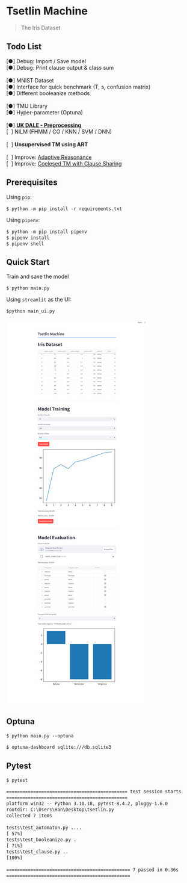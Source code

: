 # Tsetlin Machine

> The Iris Dataset

## Todo List

[●] Debug: Import / Save model  
[●] Debug: Print clause output & class sum  
<br/>
[●] MNIST Dataset  
[●] Interface for quick benchmark (T, s, confusion matrix)  
[●] Different booleanize methods  
<br/>
[●] TMU Library  
[●] Hyper-parameter (Optuna)  
<br/>
[●] [**UK DALE - Preprocessing**](./dataset/)  
[&nbsp; ] NILM (FHMM / CO / KNN / SVM / DNN)  
<br/>
[&nbsp; ] **Unsupervised TM using ART**  
<br/>
[&nbsp; ] Improve: [Adaptive Reasonance](https://arxiv.org/pdf/1905.11437)  
[&nbsp; ] Improve: [Coelesed TM with Clause Sharing](https://arxiv.org/abs/2108.07594)  

## Prerequisites

Using `pip`:
```
$ python -m pip install -r requirements.txt
```

Using `pipenv`:
```
$ python -m pip install pipenv
$ pipenv install
$ pipenv shell
```

## Quick Start

Train and save the model

```
$ python main.py
```

Using `streamlit` as the UI:

```
$python main_ui.py
```

![](demo.png)

## Optuna

```
$ python main.py --optuna
```

```
$ optuna-dashboard sqlite:///db.sqlite3
```

## Pytest

```
$ pytest
```

```
============================================= test session starts =============================================
platform win32 -- Python 3.10.18, pytest-8.4.2, pluggy-1.6.0
rootdir: C:\Users\Han\Desktop\tsetlin.py
collected 7 items                                                                                              

tests\test_automaton.py ....                                                                             [ 57%]
tests\test_booleanize.py .                                                                               [ 71%] 
tests\test_clause.py ..                                                                                  [100%]

============================================== 7 passed in 0.36s ============================================== 
```
